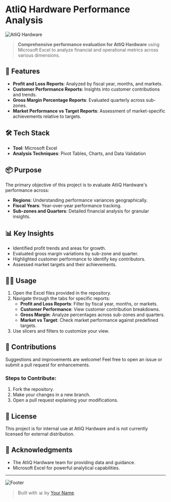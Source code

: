 # AtliQ Hardware Performance Analysis

![AtliQ Hardware](../mnt/data/AtliQ_Hardware_Logo.png "AtliQ Hardware Logo")

> **Comprehensive performance evaluation for AtliQ Hardware** using Microsoft Excel to analyze financial and operational metrics across various dimensions.

## 🚀 Features

- **Profit and Loss Reports**: Analyzed by fiscal year, months, and markets.
- **Customer Performance Reports**: Insights into customer contributions and trends.
- **Gross Margin Percentage Reports**: Evaluated quarterly across sub-zones.
- **Market Performance vs Target Reports**: Assessment of market-specific achievements relative to targets.

## 🛠️ Tech Stack

- **Tool**: Microsoft Excel
- **Analysis Techniques**: Pivot Tables, Charts, and Data Validation

## 📦 Purpose

The primary objective of this project is to evaluate AtliQ Hardware's performance across:

- **Regions**: Understanding performance variances geographically.
- **Fiscal Years**: Year-over-year performance tracking.
- **Sub-zones and Quarters**: Detailed financial analysis for granular insights.

## 📊 Key Insights

- Identified profit trends and areas for growth.
- Evaluated gross margin variations by sub-zone and quarter.
- Highlighted customer performance to identify key contributors.
- Assessed market targets and their achievements.

## 🧑‍💻 Usage

1. Open the Excel files provided in the repository.
2. Navigate through the tabs for specific reports:
   - **Profit and Loss Reports**: Filter by fiscal year, months, or markets.
   - **Customer Performance**: View customer contribution breakdowns.
   - **Gross Margin**: Analyze percentages across sub-zones and quarters.
   - **Market vs Target**: Check market performance against predefined targets.
3. Use slicers and filters to customize your view.

## 🤝 Contributions

Suggestions and improvements are welcome! Feel free to open an issue or submit a pull request for enhancements.

### Steps to Contribute:

1. Fork the repository.
2. Make your changes in a new branch.
3. Open a pull request explaining your modifications.

## 📜 License

This project is for internal use at AtliQ Hardware and is not currently licensed for external distribution.

## 🌟 Acknowledgments

- The AtliQ Hardware team for providing data and guidance.
- Microsoft Excel for powerful analytical capabilities.

---

![Footer](https://via.placeholder.com/1200x200 "Footer Image")

> Built with 📊 by [Your Name](https://github.com/username).
